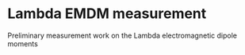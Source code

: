 # Lambda EMDM measurement

Preliminary measurement work on the Lambda electromagnetic dipole moments